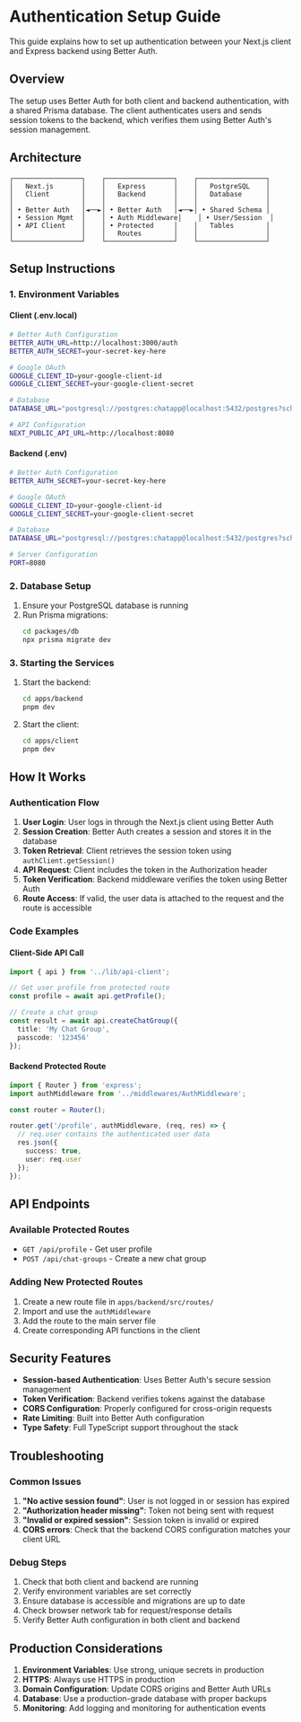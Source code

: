 # Authentication Setup Guide

This guide explains how to set up authentication between your Next.js client and Express backend using Better Auth.

## Overview

The setup uses Better Auth for both client and backend authentication, with a shared Prisma database. The client authenticates users and sends session tokens to the backend, which verifies them using Better Auth's session management.

## Architecture

```
┌─────────────────┐    ┌─────────────────┐    ┌─────────────────┐
│   Next.js       │    │   Express       │    │   PostgreSQL    │
│   Client        │    │   Backend       │    │   Database      │
│                 │    │                 │    │                 │
│ • Better Auth   │◄──►│ • Better Auth   │◄──►│ • Shared Schema │
│ • Session Mgmt  │    │ • Auth Middleware│    │ • User/Session  │
│ • API Client    │    │ • Protected     │    │   Tables        │
│                 │    │   Routes        │    │                 │
└─────────────────┘    └─────────────────┘    └─────────────────┘
```

## Setup Instructions

### 1. Environment Variables

#### Client (.env.local)
```bash
# Better Auth Configuration
BETTER_AUTH_URL=http://localhost:3000/auth
BETTER_AUTH_SECRET=your-secret-key-here

# Google OAuth
GOOGLE_CLIENT_ID=your-google-client-id
GOOGLE_CLIENT_SECRET=your-google-client-secret

# Database
DATABASE_URL="postgresql://postgres:chatapp@localhost:5432/postgres?schema=public"

# API Configuration
NEXT_PUBLIC_API_URL=http://localhost:8080
```

#### Backend (.env)
```bash
# Better Auth Configuration
BETTER_AUTH_SECRET=your-secret-key-here

# Google OAuth
GOOGLE_CLIENT_ID=your-google-client-id
GOOGLE_CLIENT_SECRET=your-google-client-secret

# Database
DATABASE_URL="postgresql://postgres:chatapp@localhost:5432/postgres?schema=public"

# Server Configuration
PORT=8080
```

### 2. Database Setup

1. Ensure your PostgreSQL database is running
2. Run Prisma migrations:
   ```bash
   cd packages/db
   npx prisma migrate dev
   ```

### 3. Starting the Services

1. Start the backend:
   ```bash
   cd apps/backend
   pnpm dev
   ```

2. Start the client:
   ```bash
   cd apps/client
   pnpm dev
   ```

## How It Works

### Authentication Flow

1. **User Login**: User logs in through the Next.js client using Better Auth
2. **Session Creation**: Better Auth creates a session and stores it in the database
3. **Token Retrieval**: Client retrieves the session token using `authClient.getSession()`
4. **API Request**: Client includes the token in the Authorization header
5. **Token Verification**: Backend middleware verifies the token using Better Auth
6. **Route Access**: If valid, the user data is attached to the request and the route is accessible

### Code Examples

#### Client-Side API Call
```typescript
import { api } from '../lib/api-client';

// Get user profile from protected route
const profile = await api.getProfile();

// Create a chat group
const result = await api.createChatGroup({
  title: 'My Chat Group',
  passcode: '123456'
});
```

#### Backend Protected Route
```typescript
import { Router } from 'express';
import authMiddleware from '../middlewares/AuthMiddleware';

const router = Router();

router.get('/profile', authMiddleware, (req, res) => {
  // req.user contains the authenticated user data
  res.json({
    success: true,
    user: req.user
  });
});
```

## API Endpoints

### Available Protected Routes

- `GET /api/profile` - Get user profile
- `POST /api/chat-groups` - Create a new chat group

### Adding New Protected Routes

1. Create a new route file in `apps/backend/src/routes/`
2. Import and use the `authMiddleware`
3. Add the route to the main server file
4. Create corresponding API functions in the client

## Security Features

- **Session-based Authentication**: Uses Better Auth's secure session management
- **Token Verification**: Backend verifies tokens against the database
- **CORS Configuration**: Properly configured for cross-origin requests
- **Rate Limiting**: Built into Better Auth configuration
- **Type Safety**: Full TypeScript support throughout the stack

## Troubleshooting

### Common Issues

1. **"No active session found"**: User is not logged in or session has expired
2. **"Authorization header missing"**: Token not being sent with request
3. **"Invalid or expired session"**: Session token is invalid or expired
4. **CORS errors**: Check that the backend CORS configuration matches your client URL

### Debug Steps

1. Check that both client and backend are running
2. Verify environment variables are set correctly
3. Ensure database is accessible and migrations are up to date
4. Check browser network tab for request/response details
5. Verify Better Auth configuration in both client and backend

## Production Considerations

1. **Environment Variables**: Use strong, unique secrets in production
2. **HTTPS**: Always use HTTPS in production
3. **Domain Configuration**: Update CORS origins and Better Auth URLs
4. **Database**: Use a production-grade database with proper backups
5. **Monitoring**: Add logging and monitoring for authentication events 